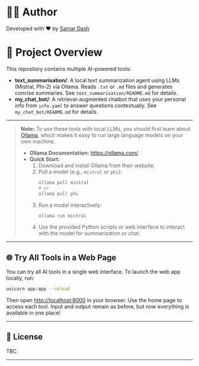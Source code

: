 # 👨‍💻 Author

Developed with ❤️ by [Samar Dash](https://github.com/samardash)

# 🧩 Project Overview

This repository contains multiple AI-powered tools:

- **text_summarisation/**: A local text summarization agent using LLMs (Mistral, Phi-2) via Ollama. Reads `.txt` or `.md` files and generates concise summaries. See `text_summarisation/README.md` for details.
- **my_chat_bot/**: A retrieval-augmented chatbot that uses your personal info from `info.yaml` to answer questions contextually. See `my_chat_bot/README.md` for details.

---

> **Note:**
> To use these tools with local LLMs, you should first learn about [Ollama](https://ollama.com), which makes it easy to run large language models on your own machine.
>
> - **Ollama Documentation:** https://ollama.com/
> - **Quick Start:**
>   1. Download and install Ollama from their website.
>   2. Pull a model (e.g., `mistral` or `phi`):
>      ```bash
>      ollama pull mistral
>      # or
>      ollama pull phi
>      ```
>   3. Run a model interactively:
>      ```bash
>      ollama run mistral
>      ```
>   4. Use the provided Python scripts or web interface to interact with the model for summarization or chat.

---

## 🌐 Try All Tools in a Web Page

You can try all AI tools in a single web interface. To launch the web app locally, run:

```bash
uvicorn app:app --reload
```

Then open [http://localhost:8000](http://localhost:8000) in your browser. Use the home page to access each tool. Input and output remain as before, but now everything is available in one place!

---

## 📄 License
TBC

---

